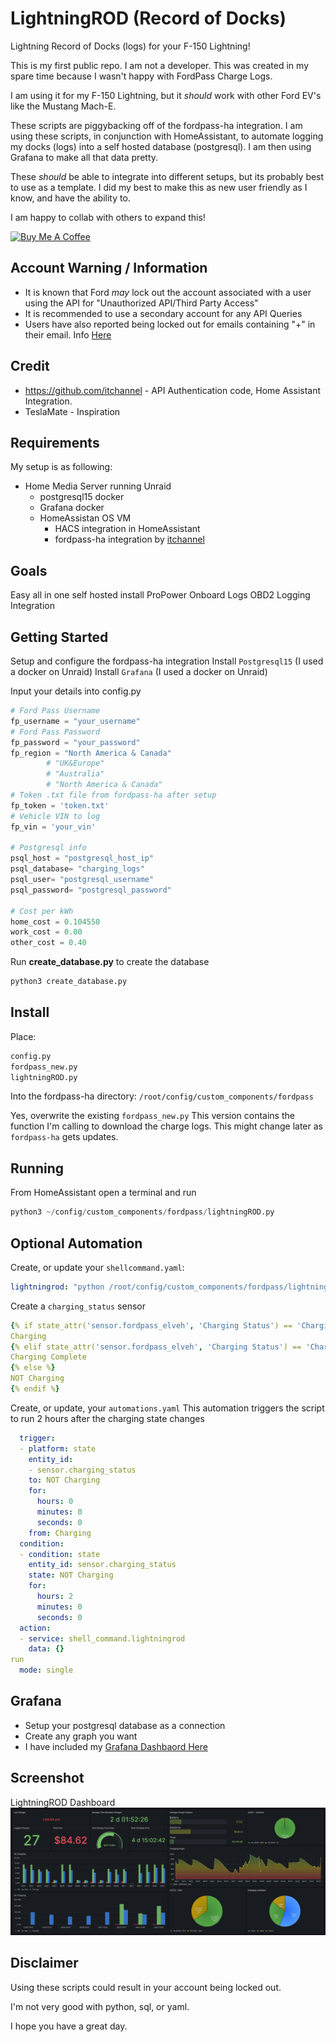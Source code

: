 # LightningROD (Record of Docks)
Lightning Record of Docks (logs) for your F-150 Lightning!

This is my first public repo. I am not a developer. 
This was created in my spare time because I wasn't happy with FordPass Charge Logs. 

I am using it for my F-150 Lightning, but it *should* work with other Ford EV's like the Mustang Mach-E.

These scripts are piggybacking off of the fordpass-ha integration.
I am using these scripts, in conjunction with HomeAssistant, to automate logging my docks (logs) into a self hosted database (postgresql).
I am then using Grafana to make all that data pretty.

These *should* be able to integrate into different setups, but its probably best to use as a template. 
I did my best to make this as new user friendly as I know, and have the ability to.

I am happy to collab with others to expand this!

<a href="https://www.buymeacoffee.com/SquidBytes" target="_blank"><img src="https://cdn.buymeacoffee.com/buttons/default-orange.png" alt="Buy Me A Coffee" height="41" width="174"></a>

## Account Warning / Information
- It is known that Ford *may* lock out the account associated with a user using the API for "Unauthorized API/Third Party Access"
- It is recommended to use a secondary account for any API Queries
- Users have also reported being locked out for emails containing "+" in their email. Info [Here](https://github.com/itchannel/fordpass-ha#account-warning-sep-2023)
## Credit 
- https://github.com/itchannel - API Authentication code, Home Assistant Integration.
- TeslaMate - Inspiration

## Requirements

My setup is as following:
- Home Media Server running Unraid
	- postgresql15 docker
	- Grafana docker
	- HomeAssistan OS VM
		- HACS integration in HomeAssistant
		- fordpass-ha integration by [itchannel](https://github.com/itchannel )

## Goals
Easy all in one self hosted install
ProPower Onboard Logs
OBD2 Logging Integration

## Getting Started

Setup and configure the fordpass-ha integration
Install `Postgresql15` (I used a docker on Unraid)
Install `Grafana` (I used a docker on Unraid)

Input your details into config.py
```python
# Ford Pass Username
fp_username = "your_username"
# Ford Pass Password
fp_password = "your_password"
fp_region = "North America & Canada"
        # "UK&Europe"
        # "Australia"
        # "North America & Canada"
# Token .txt file from fordpass-ha after setup
fp_token = 'token.txt'
# Vehicle VIN to log
fp_vin = 'your_vin'

# Postgresql info
psql_host = "postgresql_host_ip"
psql_database= "charging_logs"
psql_user= "postgresql_username"
psql_password= "postgresql_password"

# Cost per kWh
home_cost = 0.104550
work_cost = 0.00
other_cost = 0.40
```

Run **create_database.py** to create the database
```python
python3 create_database.py
```

## Install

Place:
```python
config.py
fordpass_new.py
lightningROD.py
```
Into the fordpass-ha directory:
```/root/config/custom_components/fordpass```

Yes, overwrite the existing `fordpass_new.py`
This version contains the function I'm calling to download the charge logs.
This might change later as `fordpass-ha` gets updates.
## Running
From HomeAssistant open a terminal and run

```python
python3 ~/config/custom_components/fordpass/lightningROD.py
```

## Optional Automation

Create, or update your `shellcommand.yaml`:
```yaml
lightningrod: "python /root/config/custom_components/fordpass/lightningrod.py"
```

Create a `charging_status` sensor
```yaml
{% if state_attr('sensor.fordpass_elveh', 'Charging Status') == 'ChargingAC' %}
Charging
{% elif state_attr('sensor.fordpass_elveh', 'Charging Status') == 'ChargeTargetReached' %}
Charging Complete
{% else %}
NOT Charging
{% endif %}
```

Create, or update, your `automations.yaml`
This automation triggers the script to run 2 hours after the charging state changes
```yaml
  trigger:
  - platform: state
    entity_id:
    - sensor.charging_status
    to: NOT Charging
    for:
      hours: 0
      minutes: 0
      seconds: 0
    from: Charging
  condition:
  - condition: state
    entity_id: sensor.charging_status
    state: NOT Charging
    for:
      hours: 2
      minutes: 0
      seconds: 0
  action:
  - service: shell_command.lightningrod
    data: {}
run
  mode: single
```

## Grafana
- Setup your postgresql database as a connection
- Create any graph you want
- I have included my [Grafana Dashbaord Here](https://github.com/SquidBytes/LightningROD/tree/main/grafana)

## Screenshot
LightningROD Dashboard
![Alt text](/assets/LightningROD.png?raw=true "LightningROD Dashboard")


## Disclaimer

Using these scripts could result in your account being locked out.

I'm not very good with python, sql, or yaml.

I hope you have a great day.

